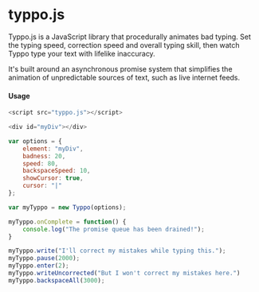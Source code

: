 # typpo.js

Typpo.js is a JavaScript library that procedurally animates bad typing. Set the typing speed, correction speed and overall typing skill, then watch Typpo type your text with lifelike inaccuracy.

It's built around an asynchronous promise system that simplifies the animation of unpredictable sources of text, such as live internet feeds.

#### Usage
~~~ javascript
<script src="typpo.js"></script>

<div id="myDiv"></div>

var options = {
    element: "myDiv", 
    badness: 20, 
    speed: 80, 
    backspaceSpeed: 10, 
    showCursor: true, 
    cursor: "|"
};

var myTyppo = new Typpo(options);

myTyppo.onComplete = function() {
    console.log("The promise queue has been drained!");
}

myTyppo.write("I'll correct my mistakes while typing this.");
myTyppo.pause(2000);
myTyppo.enter(2);
myTyppo.writeUncorrected("But I won't correct my mistakes here.")
myTyppo.backspaceAll(3000);
~~~